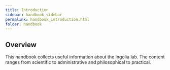 ```yaml
---
title: Introduction
sidebar: handbook_sidebar
permalink: handbook_introduction.html
folder: handbook
---
```


## Overview

This handbook collects useful information about the Ingolia lab. The
content ranges from scientific to administrative and philosophical to
practical. 

